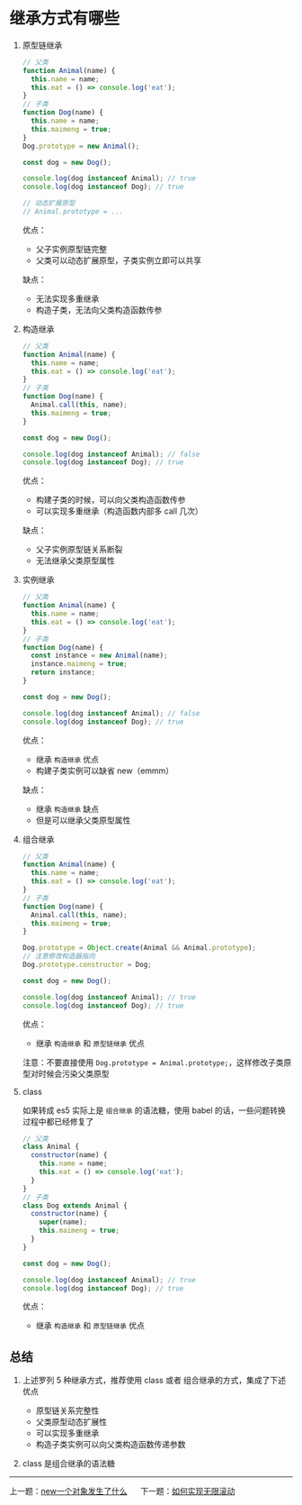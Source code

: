 # 继承方式有哪些

1. 原型链继承

   ```js
   // 父类
   function Animal(name) {
     this.name = name;
     this.eat = () => console.log('eat');
   }
   // 子类
   function Dog(name) {
     this.name = name;
     this.maimeng = true;
   }
   Dog.prototype = new Animal();

   const dog = new Dog();

   console.log(dog instanceof Animal); // true
   console.log(dog instanceof Dog); // true

   // 动态扩展原型
   // Animal.prototype = ...
   ```

   优点：

   - 父子实例原型链完整
   - 父类可以动态扩展原型，子类实例立即可以共享

   缺点：

   - 无法实现多重继承
   - 构造子类，无法向父类构造函数传参

2. 构造继承

   ```js
   // 父类
   function Animal(name) {
     this.name = name;
     this.eat = () => console.log('eat');
   }
   // 子类
   function Dog(name) {
     Animal.call(this, name);
     this.maimeng = true;
   }

   const dog = new Dog();

   console.log(dog instanceof Animal); // false
   console.log(dog instanceof Dog); // true
   ```

   优点：

   - 构建子类的时候，可以向父类构造函数传参
   - 可以实现多重继承（构造函数内部多 call 几次）

   缺点：

   - 父子实例原型链关系断裂
   - 无法继承父类原型属性

3. 实例继承

   ```js
   // 父类
   function Animal(name) {
     this.name = name;
     this.eat = () => console.log('eat');
   }
   // 子类
   function Dog(name) {
     const instance = new Animal(name);
     instance.maimeng = true;
     return instance;
   }

   const dog = new Dog();

   console.log(dog instanceof Animal); // false
   console.log(dog instanceof Dog); // true
   ```

   优点：

   - 继承 `构造继承` 优点
   - 构建子类实例可以缺省 new（emmm）

   缺点：

   - 继承 `构造继承` 缺点
   - 但是可以继承父类原型属性

4. 组合继承

   ```js
   // 父类
   function Animal(name) {
     this.name = name;
     this.eat = () => console.log('eat');
   }
   // 子类
   function Dog(name) {
     Animal.call(this, name);
     this.maimeng = true;
   }

   Dog.prototype = Object.create(Animal && Animal.prototype);
   // 注意修改构造器指向
   Dog.prototype.constructor = Dog;

   const dog = new Dog();

   console.log(dog instanceof Animal); // true
   console.log(dog instanceof Dog); // true
   ```

   优点：

   - 继承 `构造继承` 和 `原型链继承` 优点

   注意：不要直接使用 `Dog.prototype = Animal.prototype;`，这样修改子类原型对时候会污染父类原型

5. class

   如果转成 es5 实际上是 `组合继承` 的语法糖，使用 babel 的话，一些问题转换过程中都已经修复了

   ```js
   // 父类
   class Animal {
     constructor(name) {
       this.name = name;
       this.eat = () => console.log('eat');
     }
   }
   // 子类
   class Dog extends Animal {
     constructor(name) {
       super(name);
       this.maimeng = true;
     }
   }

   const dog = new Dog();

   console.log(dog instanceof Animal); // true
   console.log(dog instanceof Dog); // true
   ```

   优点：

   - 继承 `构造继承` 和 `原型链继承` 优点

## 总结

1. 上述罗列 5 种继承方式，推荐使用 class 或者 组合继承的方式，集成了下述优点

   - 原型链关系完整性
   - 父类原型动态扩展性
   - 可以实现多重继承
   - 构造子类实例可以向父类构造函数传递参数

2. class 是组合继承的语法糖


---

上一题：[new一个对象发生了什么](https://github.com/tolerance-go/keep-learning/blob/master/src/%E5%89%8D%E7%AB%AF%2FJS/new%E4%B8%80%E4%B8%AA%E5%AF%B9%E8%B1%A1%E5%8F%91%E7%94%9F%E4%BA%86%E4%BB%80%E4%B9%88.md) &nbsp;&nbsp;&nbsp;&nbsp; 下一题：[如何实现无限滚动](https://github.com/tolerance-go/keep-learning/blob/master/src/%E5%89%8D%E7%AB%AF%2F%E6%9C%80%E4%BD%B3%E5%AE%9E%E8%B7%B5/%E5%A6%82%E4%BD%95%E5%AE%9E%E7%8E%B0%E6%97%A0%E9%99%90%E6%BB%9A%E5%8A%A8.md)